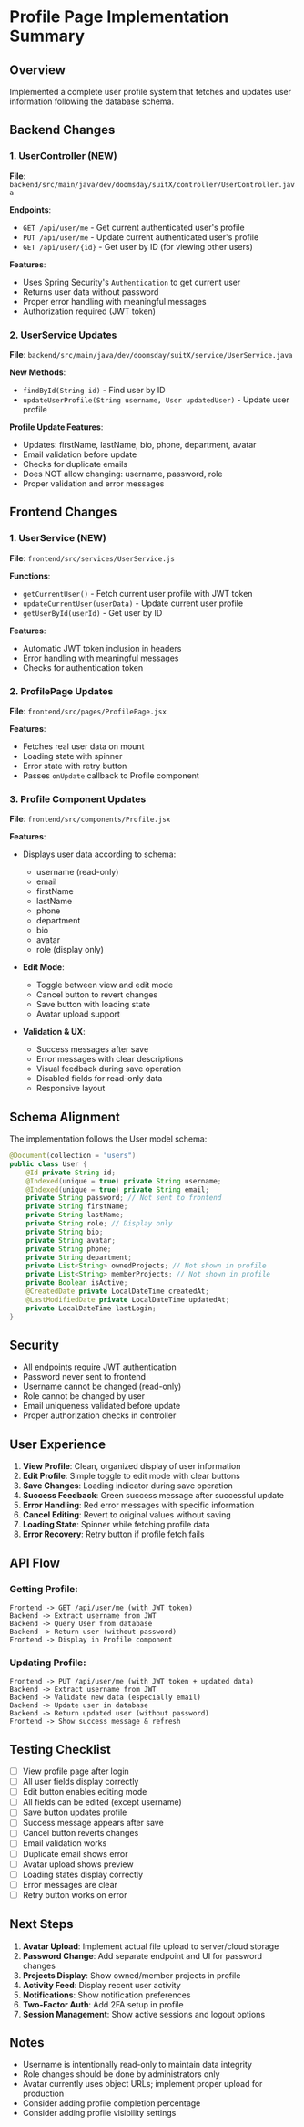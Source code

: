 # Profile Page Implementation Summary

## Overview
Implemented a complete user profile system that fetches and updates user information following the database schema.

## Backend Changes

### 1. UserController (NEW)
**File**: `backend/src/main/java/dev/doomsday/suitX/controller/UserController.java`

**Endpoints**:
- `GET /api/user/me` - Get current authenticated user's profile
- `PUT /api/user/me` - Update current authenticated user's profile
- `GET /api/user/{id}` - Get user by ID (for viewing other users)

**Features**:
- Uses Spring Security's `Authentication` to get current user
- Returns user data without password
- Proper error handling with meaningful messages
- Authorization required (JWT token)

### 2. UserService Updates
**File**: `backend/src/main/java/dev/doomsday/suitX/service/UserService.java`

**New Methods**:
- `findById(String id)` - Find user by ID
- `updateUserProfile(String username, User updatedUser)` - Update user profile

**Profile Update Features**:
- Updates: firstName, lastName, bio, phone, department, avatar
- Email validation before update
- Checks for duplicate emails
- Does NOT allow changing: username, password, role
- Proper validation and error messages

## Frontend Changes

### 1. UserService (NEW)
**File**: `frontend/src/services/UserService.js`

**Functions**:
- `getCurrentUser()` - Fetch current user profile with JWT token
- `updateCurrentUser(userData)` - Update current user profile
- `getUserById(userId)` - Get user by ID

**Features**:
- Automatic JWT token inclusion in headers
- Error handling with meaningful messages
- Checks for authentication token

### 2. ProfilePage Updates
**File**: `frontend/src/pages/ProfilePage.jsx`

**Features**:
- Fetches real user data on mount
- Loading state with spinner
- Error state with retry button
- Passes `onUpdate` callback to Profile component

### 3. Profile Component Updates
**File**: `frontend/src/components/Profile.jsx`

**Features**:
- Displays user data according to schema:
  - username (read-only)
  - email
  - firstName
  - lastName
  - phone
  - department
  - bio
  - avatar
  - role (display only)
  
- **Edit Mode**:
  - Toggle between view and edit mode
  - Cancel button to revert changes
  - Save button with loading state
  - Avatar upload support
  
- **Validation & UX**:
  - Success messages after save
  - Error messages with clear descriptions
  - Visual feedback during save operation
  - Disabled fields for read-only data
  - Responsive layout

## Schema Alignment

The implementation follows the User model schema:

```java
@Document(collection = "users")
public class User {
    @Id private String id;
    @Indexed(unique = true) private String username;
    @Indexed(unique = true) private String email;
    private String password; // Not sent to frontend
    private String firstName;
    private String lastName;
    private String role; // Display only
    private String bio;
    private String avatar;
    private String phone;
    private String department;
    private List<String> ownedProjects; // Not shown in profile
    private List<String> memberProjects; // Not shown in profile
    private Boolean isActive;
    @CreatedDate private LocalDateTime createdAt;
    @LastModifiedDate private LocalDateTime updatedAt;
    private LocalDateTime lastLogin;
}
```

## Security

- All endpoints require JWT authentication
- Password never sent to frontend
- Username cannot be changed (read-only)
- Role cannot be changed by user
- Email uniqueness validated before update
- Proper authorization checks in controller

## User Experience

1. **View Profile**: Clean, organized display of user information
2. **Edit Profile**: Simple toggle to edit mode with clear buttons
3. **Save Changes**: Loading indicator during save operation
4. **Success Feedback**: Green success message after successful update
5. **Error Handling**: Red error messages with specific information
6. **Cancel Editing**: Revert to original values without saving
7. **Loading State**: Spinner while fetching profile data
8. **Error Recovery**: Retry button if profile fetch fails

## API Flow

### Getting Profile:
```
Frontend -> GET /api/user/me (with JWT token)
Backend -> Extract username from JWT
Backend -> Query User from database
Backend -> Return user (without password)
Frontend -> Display in Profile component
```

### Updating Profile:
```
Frontend -> PUT /api/user/me (with JWT token + updated data)
Backend -> Extract username from JWT
Backend -> Validate new data (especially email)
Backend -> Update user in database
Backend -> Return updated user (without password)
Frontend -> Show success message & refresh
```

## Testing Checklist

- [ ] View profile page after login
- [ ] All user fields display correctly
- [ ] Edit button enables editing mode
- [ ] All fields can be edited (except username)
- [ ] Save button updates profile
- [ ] Success message appears after save
- [ ] Cancel button reverts changes
- [ ] Email validation works
- [ ] Duplicate email shows error
- [ ] Avatar upload shows preview
- [ ] Loading states display correctly
- [ ] Error messages are clear
- [ ] Retry button works on error

## Next Steps

1. **Avatar Upload**: Implement actual file upload to server/cloud storage
2. **Password Change**: Add separate endpoint and UI for password changes
3. **Projects Display**: Show owned/member projects in profile
4. **Activity Feed**: Display recent user activity
5. **Notifications**: Show notification preferences
6. **Two-Factor Auth**: Add 2FA setup in profile
7. **Session Management**: Show active sessions and logout options

## Notes

- Username is intentionally read-only to maintain data integrity
- Role changes should be done by administrators only
- Avatar currently uses object URLs; implement proper upload for production
- Consider adding profile completion percentage
- Consider adding profile visibility settings
